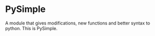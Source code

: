 # PySimple
A module that gives modifications, new functions and better syntax to python. This is PySimple.
